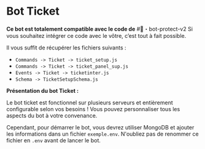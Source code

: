 # __Bot Ticket__

**Ce bot est totalement compatible avec le code de** #🤖・bot-protect-v2  Si vous souhaitez intégrer ce code avec le vôtre, c’est tout à fait possible.

Il vous suffit de récupérer les fichiers suivants :
- `Commands -> Ticket -> ticket_setup.js` 
- `Commands -> Ticket -> ticket_panel_sup.js` 
- `Events -> Ticket -> ticketinter.js` 
- `Schema -> TicketSetupSchema.js`

**Présentation du bot Ticket :**

Le bot ticket est fonctionnel sur plusieurs serveurs et entièrement configurable selon vos besoins ! Vous pouvez personnaliser tous les aspects du bot à votre convenance.

Cependant, pour démarrer le bot, vous devrez utiliser MongoDB et ajouter les informations dans un fichier `exemple.env`. N'oubliez pas de renommer ce fichier en `.env` avant de lancer le bot.
